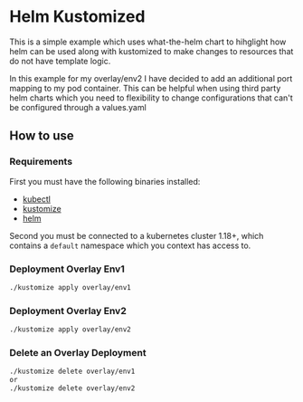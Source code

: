 # Helm Kustomized

This is a simple example which uses what-the-helm chart to hihglight how helm can be used along with kustomized to make
changes to resources that do not have template logic.

In this example for my overlay/env2 I have decided to add an additional port mapping to my pod container. This can be
helpful when using third party helm charts which you need to flexibility to change configurations that can't be
configured through a values.yaml

## How to use

### Requirements

First you must have the following binaries installed:

- [kubectl](https://kubectl.docs.kubernetes.io/installation/kubectl/)
- [kustomize](https://kubectl.docs.kubernetes.io/installation/kustomize/)
- [helm](https://helm.sh/docs/intro/install/)

Second you must be connected to a kubernetes cluster 1.18+, which contains a `default` namespace which you context has
access to.

### Deployment Overlay Env1

```bash
./kustomize apply overlay/env1
```

### Deployment Overlay Env2

```bash
./kustomize apply overlay/env2
```

### Delete an Overlay Deployment

```bash
./kustomize delete overlay/env1
or
./kustomize delete overlay/env2
```